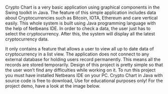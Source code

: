 Crypto Chart is a very basic application using graphical components in the Swing toolkit in Java. The feature of this simple application includes data about Cryptocurrencies such as Bitcoin, IOTA, Ethereum and care vertical easily. This whole system is built using Java programming language with the help of Netbeans IDE. In order to check a data, the user just has to select the cryptocurrency. After this, the system will display all the latest cryptocurrency data.

It only contains a feature that allows a user to view all up to date data of cryptocurrency in a list view. The application does not connect to any external database for holding users record permanently. This means all the records are stored temporarily. Design of this project is pretty simple so that the user won’t find any difficulties while working on it. To run this project you must have installed Netbeans IDE on your PC. Crypto Chart in Java with source code is free to download, Use for educational purposes only! For the project demo, have a look at the image below.
